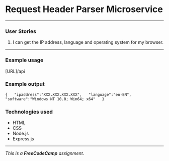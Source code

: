 # Request Header Parser Microservice

- - -

### User Stories

1. I can get the IP address, language and operating system for my browser.

- - -

### Example usage

[URL]/api

### Example output

`{  
"ipaddress":"XXX.XXX.XXX.XXX",  
"language":"en-EN",  
"software":"Windows NT 10.0; Win64; x64"  
}`  

### Technologies used

- HTML
- CSS
- Node.js
- Express.js

- - -

*This is a **FreeCodeCamp** assignment.*
